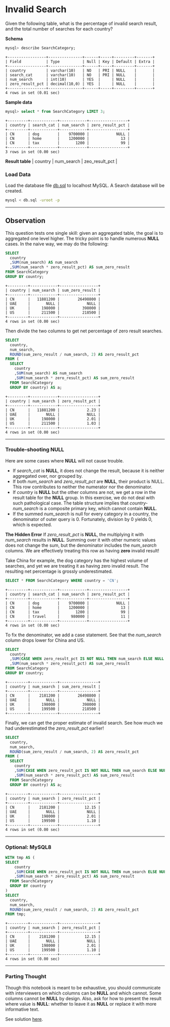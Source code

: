 # Invalid Search

Given the following table, what is the percentage of invalid search result, and the total number of searches for each country?

__Schema__
```sql
mysql> describe SearchCategory;
```
```
+-----------------+---------------+------+-----+---------+-------+
| Field           | Type          | Null | Key | Default | Extra |
+-----------------+---------------+------+-----+---------+-------+
| country         | varchar(10)   | NO   | PRI | NULL    |       |
| search_cat      | varchar(10)   | NO   | PRI | NULL    |       |
| num_search      | int(10)       | YES  |     | NULL    |       |
| zero_result_pct | decimal(10,0) | YES  |     | NULL    |       |
+-----------------+---------------+------+-----+---------+-------+
4 rows in set (0.01 sec)
```

__Sample data__
```sql
mysql> select * from SearchCategory LIMIT 3;
```
```
+---------+------------+------------+-----------------+
| country | search_cat | num_search | zero_result_pct |
+---------+------------+------------+-----------------+
| CN      | dog        |    9700000 |            NULL |
| CN      | home       |    1200000 |              13 |
| CN      | tax        |       1200 |              99 |
+---------+------------+------------+-----------------+
3 rows in set (0.00 sec)
```

__Result table__
| country | num_search | zeo_result_pct |


### Load Data
Load the database file [db.sql](db.sql) to localhost MySQL. A Search database will be created. 
```bash
mysql < db.sql -uroot -p
```

___
## Observation
This question tests one single skill: given an aggregated table, the goal is to aggregated one level higher. The tricky point is to handle numerous __NULL__ cases. In the naive way, we may do the following:

```sql
SELECT
  country
  ,SUM(num_search) AS num_search
  ,SUM(num_search * zero_result_pct) AS sum_zero_result
FROM SearchCategory
GROUP BY country;
```
```
+---------+------------+-----------------+
| country | num_search | sum_zero_result |
+---------+------------+-----------------+
| CN      |   11881200 |        26498800 |
| UAE     |       NULL |            NULL |
| UK      |     198000 |          398000 |
| US      |     211500 |          218500 |
+---------+------------+-----------------+
4 rows in set (0.00 sec)
```

Then divide the two columns to get net percentage of zero result searches.
```sql
SELECT
  country, 
  num_search,
  ROUND(sum_zero_result / num_search, 2) AS zero_result_pct
FROM (
  SELECT
    country
    ,SUM(num_search) AS num_search
    ,SUM(num_search * zero_result_pct) AS sum_zero_result
  FROM SearchCategory
  GROUP BY country) AS a;
```
```
+---------+------------+-----------------+
| country | num_search | zero_result_pct |
+---------+------------+-----------------+
| CN      |   11881200 |            2.23 |
| UAE     |       NULL |            NULL |
| UK      |     198000 |            2.01 |
| US      |     211500 |            1.03 |
+---------+------------+-----------------+
4 rows in set (0.00 sec)
```

___
### Trouble-shooting NULL
Here are some cases where __NULL__ will not cause trouble.
* If *search_cat* is __NULL__, it does not change the result, because it is neither aggregated over, nor grouped by.
* If both *num_search* and *zero_result_pct* are __NULL__, their product is NULL. This row contributes to neither the numerator nor the denominator.
* If *country* is __NULL__ but the other columns are not, we get a row in the result table for the __NULL__ group. In this exercise, we do not deal with such pathological case. The table structure implies that *country-num_search* is a composite primary key, which cannot contain __NULL__.
* If the summed *num_search* is null for every category in a country, the denominator of outer query is 0. Fortunately, division by 0 yields 0, which is expected.

__The Hidden Error__
If *zero_result_pct* is __NULL__, the multiplying it with *num_search* results in __NULL__. Summing over it with other numeric values does not change the sum, but the denominator includes the *num_search* columns. We are effectively treating this row as having __zero__ invalid result! 

Take China for example, the dog category has the highest volume of searches, and yet we are treating it as having zero invalid result. The resulting net percentage is grossly underestimated.

```sql
SELECT * FROM SearchCategory WHERE country = 'CN';
```
```
+---------+------------+------------+-----------------+
| country | search_cat | num_search | zero_result_pct |
+---------+------------+------------+-----------------+
| CN      | dog        |    9700000 |            NULL |
| CN      | home       |    1200000 |              13 |
| CN      | tax        |       1200 |              99 |
| CN      | travel     |     980000 |              11 |
+---------+------------+------------+-----------------+
4 rows in set (0.00 sec)
```

To fix the denominator, we add a case statement. See that the *num_search* column drops lower for China and US.
```sql
SELECT
  country
  ,SUM(CASE WHEN zero_result_pct IS NOT NULL THEN num_search ELSE NULL END) AS num_search
  ,SUM(num_search * zero_result_pct) AS sum_zero_result
FROM SearchCategory
GROUP BY country;
```
```
+---------+------------+-----------------+
| country | num_search | sum_zero_result |
+---------+------------+-----------------+
| CN      |    2181200 |        26498800 |
| UAE     |       NULL |            NULL |
| UK      |     198000 |          398000 |
| US      |     199500 |          218500 |
+---------+------------+-----------------+
```

Finally, we can get the proper estimate of invalid search. See how much we had underestimated the *zero_result_pct* earlier!
```sql
SELECT
  country, 
  num_search,
  ROUND(sum_zero_result / num_search, 2) AS zero_result_pct
FROM (
  SELECT
    country
    ,SUM(CASE WHEN zero_result_pct IS NOT NULL THEN num_search ELSE NULL END) AS num_search
    ,SUM(num_search * zero_result_pct) AS sum_zero_result
  FROM SearchCategory
  GROUP BY country) AS a;
```
```
+---------+------------+-----------------+
| country | num_search | zero_result_pct |
+---------+------------+-----------------+
| CN      |    2181200 |           12.15 |
| UAE     |       NULL |            NULL |
| UK      |     198000 |            2.01 |
| US      |     199500 |            1.10 |
+---------+------------+-----------------+
4 rows in set (0.00 sec)
```

___
### Optional: MySQL8
```sql
WITH tmp AS (
SELECT
    country
    ,SUM(CASE WHEN zero_result_pct IS NOT NULL THEN num_search ELSE NULL END) AS num_search
    ,SUM(num_search * zero_result_pct) AS sum_zero_result
  FROM SearchCategory
  GROUP BY country
)
SELECT
  country, 
  num_search,
  ROUND(sum_zero_result / num_search, 2) AS zero_result_pct
FROM tmp;
```
```
+---------+------------+-----------------+
| country | num_search | zero_result_pct |
+---------+------------+-----------------+
| CN      |    2181200 |           12.15 |
| UAE     |       NULL |            NULL |
| UK      |     198000 |            2.01 |
| US      |     199500 |            1.10 |
+---------+------------+-----------------+
4 rows in set (0.00 sec)
```

___
### Parting Thought
Though this notebook is meant to be exhaustive, you should communicate with interviewers on which columns can be __NULL__ and which cannot. Some columns cannot be __NULL__ by design. Also, ask for how to present the result where value is __NULL__: whether to leave it as __NULL__ or replace it with more informative text.

See solution [here](solution.sql).